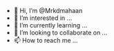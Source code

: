 - 👋 Hi, I’m @Mrkdmahaan
- 👀 I’m interested in ...
- 🌱 I’m currently learning ...
- 💞️ I’m looking to collaborate on ...
- 📫 How to reach me ...

<!---
Mrkdmahaan/Mrkdmahaan is a ✨ special ✨ repository because its `README.md` (this file) appears on your GitHub profile.
You can click the Preview link to take a look at your changes.
--->
